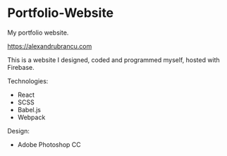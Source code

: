 # Portfolio-Website
My portfolio website.

https://alexandrubrancu.com

This is a website I designed, coded and programmed myself, hosted with Firebase.

  Technologies:
   - React
   - SCSS
   - Babel.js
   - Webpack

  Design:
   - Adobe Photoshop CC
